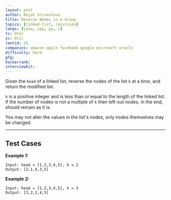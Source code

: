 ```yaml
---
layout: post
author: Rajat Srivastava
title: Reverse Nodes in k-Group
topics: [linked-list, recursion]
langs: [java, cpp, py, c]
tc: O(n)
sc: O(1)
leetid: 25
companies: amazon apple facebook google microsoft oracle
difficulty: hard
gfg: 
hackerrank: 
interviewbit: 
---
```


Given the `head` of a linked list, reverse the nodes of the list `k` at a time, and return the modified list.

`k` is a positive integer and is less than or equal to the length of the linked list. 
If the number of nodes is not a multiple of `k` then left-out nodes, in the end, should remain as it is.

You may not alter the values in the list's nodes, only nodes themselves may be changed.

---

## Test Cases

**Example 1:** 
```
Input: head = [1,2,3,4,5], k = 2
Output: [2,1,4,3,5]
```

**Example 2:** 
```
Input: head = [1,2,3,4,5], k = 3
Output: [3,2,1,4,5]
```